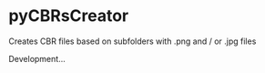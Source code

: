 # pyCBRsCreator

Creates CBR files based on subfolders with .png and / or .jpg files

Development...
